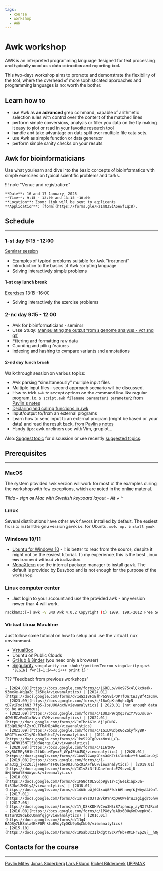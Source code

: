 ```yaml
---
tags:
  - course
  - workshop
  - AWK
---
```


# Awk workshop

AWK is an interpreted programming language designed for text processing and typically used as a data extraction and reporting tool.

This two-days workshop aims to promote and demonstrate the flexibility of the tool, where the overhead of more sophisticated approaches and programming languages is not worth the bother.

## Learn how to

- use Awk as **an advanced** grep command, capable of arithmetic selection rules with control over the content of the matched lines
- perform simple conversions, analysis or filter you data on the fly making it easy to plot or read in your favorite research tool
- handle and take advantage on data split over multiple file data sets.
- use Awk as simple function or data generator
- perform simple sanity checks on your results

## Awk for bioinformaticians

Use what you learn and dive into the basic concepts of bioinformatics with simple exercises on typical scientific problems and tasks.

!!! note "Venue and registration:"

    **Date**: 16 and 17 January, 2025
    **Time**: 9:15 - 12:00 and 13:15 -16:00
    **Location**: Zoom: link will be sent to applicants
    **Application**: [form](https://forms.gle/Hz1mQJSiA6ewfLqz8).


## Schedule

---

### 1-st day 9:15 - 12:00

[Seminar session](https://pmitev.github.io/to-awk-or-not/)

- Examples of typical problems suitable for Awk “treatment”
- Introduction to the basics of Awk scripting language
- Solving interactively simple problems

#### 1-st day lunch break

[Exercises](https://pmitev.github.io/to-awk-or-not/Exercises/Exercises/) 13:15 -16:00

- Solving interactively the exercise problems

### 2-nd day 9:15 - 12:00

- Awk for bioinformaticians - seminar
- Case Study: [Manipulating the output from a genome analysis - vcf and gff](https://pmitev.github.io/to-awk-or-not/Case_studies/manipulating_vcf/)
- Filtering and formatting raw data
- Counting and piling features
- Indexing and hashing to compare variants and annotations

#### 2-nd day lunch break

Walk-through session on various topics:

- Awk parsing “simultaneously” multiple input files
- Multiple input files - second approach scenario will be discussed.
- How to trick `awk` to accept options on the command line
  like regular program,
  i.e. `$ script.awk filename parameter1 parameter2`
  [from Pavlin's notes](https://pmitev.github.io/to-awk-or-not/More_awk/Command_params/)
- [Declaring and calling functions in awk](https://pmitev.github.io/to-awk-or-not/More_awk/User_defined_functions/)
- Input/output to/from an external programs
- Learn how to send input to an external program (might be based on your data)
  and read the result back,
  [from Pavlin's notes](https://pmitev.github.io/to-awk-or-not/More_awk/Input_output/)
- Handy tips: awk oneliners use with Vim, gnuplot…

Also: [Suggest topic](https://forms.gle/usYYkbWaZVkNceSK6) for discussion or see recently [suggested topics](https://docs.google.com/forms/d/1tQYWc504BQ-uYRA7MWgu1pNXM613r4Ua1wP_yBPlNDM/viewanalytics).

## Prerequisites

---

### MacOS

The system provided awk version will work for most of the examples during the workshop with few exceptions, which are noted in the online material.

_Tilda `~` sign on Mac with Swedish keyboard layout - Alt + ^_

### Linux

Several distributions have other awk flavors installed by default. The easiest fix is to install the gnu version gawk i.e. for Ubuntu: `sudo apt install gawk`

### Windows 10/11

- [Ubuntu for Windows 10](https://docs.microsoft.com/en-us/windows/wsl/install-win10) - it is better to read from the source, despite it might not be the easiest tutorial. To my experience, this is the best Linux environment without virtualization.
- [MobaXterm](https://mobaxterm.mobatek.net/) use the internal package manager to install gawk. The default is provided by Busybox and is not enough for the purpose of the workshop.

### Linux computer center

- Just login to your account and use the provided awk - any version newer than 4 will work.

```bash
rackham3:[~] awk -V GNU Awk 4.0.2 Copyright (C) 1989, 1991-2012 Free Software Foundation.
```

### Virtual Linux Machine

Just follow some tutorial on how to setup and use the virtual Linux environment.

- [VirtualBox](https://www.virtualbox.org/)
- [Ubuntu on Public Clouds](https://ubuntu.com/public-cloud)
- [GitHub & Binder](https://pmitev.github.io/to-awk-or-not/Other/Binder/) (you need only a browser)
- [Singularity](https://sylabs.io/) `singularity run shub://pmitev/Teoroo-singularity:gawk 'BEGIN{ for(i=1;i<=4;i++) print i}'`

??? "Feedback from previous workshops"

    - [2024.08](https://docs.google.com/forms/d/1GRELoVvXo975c4lQkx9a8k-93mxXe-WqQaZg_Zk5HeA/viewanalytics) | [2024.01](https://docs.google.com/forms/d/1eGzI8FxBlhP6SV8iPQPTfQn7CWJyBf4ZaCmvJ2srxDk/viewanalytics)
    - [2023.09](https://docs.google.com/forms/d/16xCpKhhHqhcQpN-tD7yiFxoIhN3_7fp5-IpsUUOAgxM/viewanalytics) | 2023.01 (not enough data to be anonymous)
    - [2022.09](https://docs.google.com/forms/d/1UUZP97qXq3rwxY7VGJsu1w-4QWfRCzEmO1xZWva-CVM/viewanalytics) | [2022.01](https://docs.google.com/forms/d/1mIboAG1nudj1yPN07-HZbQ6L9ghlZxrCLTFbAMJpARg/viewanalytics)
    ​- [2021.09](https://docs.google.com/forms/d/1GILWudpKGoZSkyfkyBR-kRGTYieoXC1yPOz0Jn0UrcI/viewanalytics) | [2021.01](https://docs.google.com/forms/d/1be529TgFwsaNnsH_YQ-6qJWFNV15NTl510dWqrqzu1A/viewanalytics)
    - [2020.08](https://docs.google.com/forms/d/1I6tMA-mXy5kIMEy5H1Nt2fbKcuMZpvxE_WYpJPkAJ5Q/viewanalytics) | [2020.01](https://docs.google.com/forms/d/1Wa9lCwxp0Pes38KFziilNbdcvYfHwxBiou9j3c3hNO0/viewanalytics)
    - [2019.08](https://docs.google.com/forms/d/1-wha3xg_jkcZ03ljF6HmPnTFQGzGe08Jun5c0IAFfEU/viewanalytics) | [2019.01](https://docs.google.com/forms/d/1O1v8i3f1UDavfmntbEZ9cvm8_U-5Mj5P6GTEHUWyuuk/viewanalytics)
    - [2018.08](https://docs.google.com/forms/d/1PG8dt0LSOdp9gv1rFCjEe1kiapx3a-SiSJkvl2MOlyA/viewanalytics) | [2018.01](https://docs.google.com/forms/d/1d85npGj6O5xuQEF9drBRhneqYKjW0yAZJOnTiI1QP0c/viewanalytics)
    - [2017.01](https://docs.google.com/forms/d/1aTeYzOJTLNVkRYnXqOAOWFbtWIzgigqbt6hvuc4EBoE/viewanalytics) | [2017.08](https://docs.google.com/forms/d/1Y_D8kKDHsVCeu3Hli87iphnxp_ayNXfVJRcmFDiSe7Y/viewanalytics)
    - [2016.08](https://docs.google.com/forms/d/1PXdyRsABx60Uq6mDwepKv8-0ztur8z9dEkoUOmmfqjg/viewanalytics) | [2016.01](https://docs.google.com/forms/d/11q4-HAOSy7LB8mla0EkP0PhkfuBVdyIpOKb9pSqCkb0/viewanalytics)
    - [2015.10](https://docs.google.com/forms/d/1KSab3x3IlXdgtTScXPfHbFR81FrEpZ8j__hOgV8P5wU/viewanalytics)


## Contacts for the course

---
[Pavlin Mitev](https://katalog.uu.se/profile/?id=N3-1425)
[Jonas Söderberg](https://katalog.uu.se/empinfo/?id=N2-1277)
[Lars Eklund](https://katalog.uu.se/empinfo/?id=N5-89)
[Richel Bilderbeek](https://www.katalog.uu.se/empinfo/?id=N21-617)
[UPPMAX](https://www.uu.se/en/centre/uppmax)

